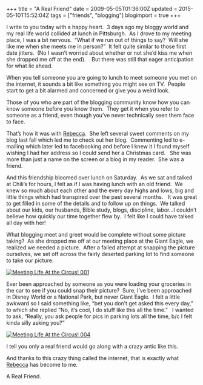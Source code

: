+++
title = "A Real Friend"
date = 2009-05-05T01:36:00Z
updated = 2015-05-10T15:52:04Z
tags = ["friends", "blogging"]
blogimport = true 
+++

I write to you today with a happy heart.&#160; 3 days ago my bloggy world and my real life world collided at lunch in Pittsburgh.&#160; As I drove to my meeting place, I was a bit nervous.&#160; “What if we run out of things to say?&#160; Will she like me when she meets me in person?”&#160; It felt quite similar to those first date jitters.&#160; (No I wasn’t worried about whether or not she’d kiss me when she dropped me off at the end).&#160;&#160;&#160; But there was still that eager anticipation for what lie ahead.&#160; 

When you tell someone you are going to lunch to meet someone you met on the internet, it sounds a bit like something you might see on TV.&#160; People start to get a bit alarmed and concerned or give you a weird look.&#160; 

Those of you who are part of the blogging community know how you can know someone before you know them.&#160; They get it when you refer to someone as a friend, even though you’ve never technically seen them face to face.&#160;&#160;&#160; 

That’s how it was with [Rebecca](http://ahappyheart-rebecca.blogspot.com/).&#160; She left several sweet comments on my blog last fall which led me to check out her blog.&#160; Commenting led to e-mailing which later led to facebooking and before I knew it I found myself wishing I had her address so I could send her a Christmas card.&#160;&#160; She was more than just a name on the screen or a blog in my reader.&#160; She was a friend.&#160; 

And this friendship bloomed over lunch on Saturday.&#160; As we sat and talked at Chili’s for hours, I felt as if I was having lunch with an old friend.&#160; We knew so much about each other and the every day highs and lows, big and little things which had transpired over the past several months.&#160;&#160; It was great to get filled in some of the details and to follow up on things.&#160; We talked about our kids, our husbands, Bible study, blogs, discipline, labor…I couldn’t believe how quickly our time together flew by.&#160; I felt like I could have talked all day with her!

What blogging meet and greet would be complete without some picture taking?&#160; As she dropped me off at our meeting place at the Giant Eagle, we realized we needed a picture.&#160; After a failed attempt at snapping the picture ourselves, we set off across the fairly deserted parking lot to find someone to take our picture. 

[![Meeting Life At the Circus! 001](https://latc.s3.amazonaws.com/wp-content/uploads/2009/05/meetinglifeatthecircus001-thumb.jpg "Meeting Life At the Circus! 001")](https://latc.s3.amazonaws.com/wp-content/uploads/2009/05/meetinglifeatthecircus001.jpg) 

Ever been approached by someone as you were loading your groceries in the car to see if you could snap their picture?&#160; Sure, I’ve been approached in Disney World or a National Park, but never Giant Eagle.&#160; I felt a little awkward so I said something like, “bet you don’t get asked this every day,” to which she replied “No, it’s cool, I do stuff like this all the time.”&#160;&#160; I wanted to ask, “Really, you ask people for pics in parking lots all the time, b/c I felt kinda silly asking you?”

[![Meeting Life At the Circus! 004](https://latc.s3.amazonaws.com/wp-content/uploads/2009/05/meetinglifeatthecircus004-thumb.jpg "Meeting Life At the Circus! 004")](https://latc.s3.amazonaws.com/wp-content/uploads/2009/05/meetinglifeatthecircus004.jpg) 

I tell you only a real friend would go along with a crazy antic like this.&#160; 

And thanks to this crazy thing called the internet, that is exactly what [Rebecca](http://ahappyheart-rebecca.blogspot.com/) has become to me.&#160; 

A Real Friend.
